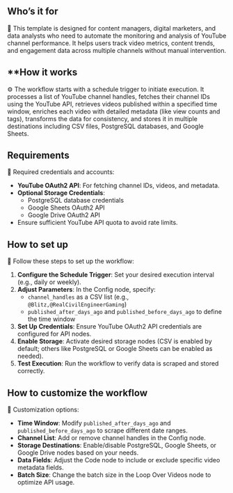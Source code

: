 ## **Who’s it for**

🎯 This template is designed for content managers, digital marketers, and data analysts who need to automate the monitoring and analysis of YouTube channel performance. It helps users track video metrics, content trends, and engagement data across multiple channels without manual intervention.

## **How it works

⚙️ The workflow starts with a schedule trigger to initiate execution. It processes a list of YouTube channel handles, fetches their channel IDs using the YouTube API, retrieves videos published within a specified time window, enriches each video with detailed metadata (like view counts and tags), transforms the data for consistency, and stores it in multiple destinations including CSV files, PostgreSQL databases, and Google Sheets.

## **Requirements**

🔑 Required credentials and accounts:
- **YouTube OAuth2 API**: For fetching channel IDs, videos, and metadata.
- **Optional Storage Credentials**:
  - PostgreSQL database credentials
  - Google Sheets OAuth2 API
  - Google Drive OAuth2 API
- Ensure sufficient YouTube API quota to avoid rate limits.

## **How to set up**

🔧 Follow these steps to set up the workflow:
1. **Configure the Schedule Trigger**: Set your desired execution interval (e.g., daily or weekly).
2. **Adjust Parameters**: In the Config node, specify:
   - `channel_handles` as a CSV list (e.g., `@Blitz,@RealCivilEngineerGaming`)
   - `published_after_days_ago` and `published_before_days_ago` to define the time window
3. **Set Up Credentials**: Ensure YouTube OAuth2 API credentials are configured for API nodes.
4. **Enable Storage**: Activate desired storage nodes (CSV is enabled by default; others like PostgreSQL or Google Sheets can be enabled as needed).
5. **Test Execution**: Run the workflow to verify data is scraped and stored correctly.

## **How to customize the workflow**

🎨 Customization options:
- **Time Window**: Modify `published_after_days_ago` and `published_before_days_ago` to scrape different date ranges.
- **Channel List**: Add or remove channel handles in the Config node.
- **Storage Destinations**: Enable/disable PostgreSQL, Google Sheets, or Google Drive nodes based on your needs.
- **Data Fields**: Adjust the Code node to include or exclude specific video metadata fields.
- **Batch Size**: Change the batch size in the Loop Over Videos node to optimize API usage.